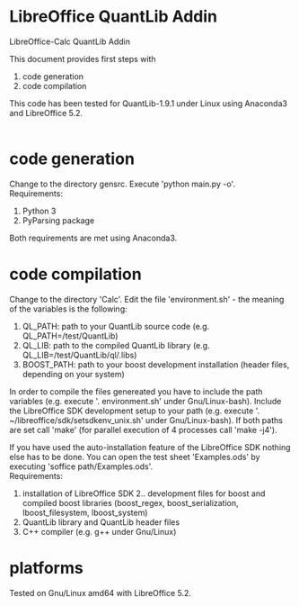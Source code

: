 # LibreOffice QuantLib Addin
LibreOffice-Calc QuantLib Addin

This document provides first steps with<br />
  1. code generation
  2. code compilation

This code has been tested for QuantLib-1.9.1 under Linux using Anaconda3 and 
LibreOffice 5.2. <br />
<br />

# code generation
Change to the directory gensrc. Execute 'python main.py -o'. <br />
Requirements:<br />
  1. Python 3
  2. PyParsing package

Both requirements are met using Anaconda3. <br />

# code compilation
Change to the directory 'Calc'. Edit the file 'environment.sh' -
the meaning of the variables is the following:<br />
  1. QL_PATH: path to your QuantLib source code (e.g. QL_PATH=/test/QuantLib)
  2. QL_LIB: path to the compiled QuantLib library (e.g. QL_LIB=/test/QuantLib/ql/.libs)
  3. BOOST_PATH: path to your boost development installation (header files, depending 
       on your system)
       
In order to compile the files genereated you have to include the path variables (e.g.
execute '. environment.sh' under Gnu/Linux-bash). Include the LibreOffice SDK development 
setup to your path (e.g. execute '. ~/libreoffice/sdk/setsdkenv_unix.sh' under Gnu/Linux-bash).
If both paths are set call 'make' (for parallel execution of 4 processes call 'make -j4'). <br />


If you have used the auto-installation feature of the LibreOffice SDK nothing else has to 
be done. You can open the test sheet 'Examples.ods' by executing 'soffice path/Examples.ods'. <br />
Requirements: <br />
  1. installation of LibreOffice SDK 
  2.. development files for boost and compiled boost libraries (boost_regex, boost_serialization, lboost_filesystem, lboost_system)
  3. QuantLib library and QuantLib header files 
  4. C++ compiler (e.g. g++ under Gnu/Linux)

# platforms
Tested on Gnu/Linux amd64 with LibreOffice 5.2.
